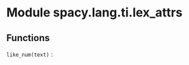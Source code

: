 Module spacy.lang.ti.lex_attrs
==============================

Functions
---------

    
`like_num(text)`
: